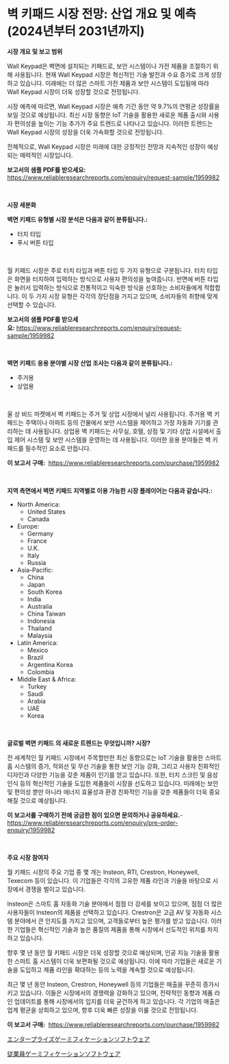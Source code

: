 <p><h1>벽 키패드 시장 전망: 산업 개요 및 예측 (2024년부터 2031년까지)</h1></p><p><strong>시장 개요 및 보고 범위</strong></p>
<p><p>Wall Keypad은 벽면에 설치되는 키패드로, 보안 시스템이나 가전 제품을 조절하기 위해 사용됩니다. 현재 Wall Keypad 시장은 혁신적인 기술 발전과 수요 증가로 크게 성장하고 있습니다. 미래에는 더 많은 스마트 가전 제품과 보안 시스템이 도입됨에 따라 Wall Keypad 시장이 더욱 성장할 것으로 전망됩니다. </p><p>시장 예측에 따르면, Wall Keypad 시장은 예측 기간 동안 약 9.7%의 연평균 성장률을 보일 것으로 예상됩니다. 최신 시장 동향은 IoT 기술을 활용한 새로운 제품 출시와 사용자 편의성을 높이는 기능 추가가 주요 트렌드로 나타나고 있습니다. 이러한 트렌드는 Wall Keypad 시장의 성장을 더욱 가속화할 것으로 전망됩니다.</p><p>전체적으로, Wall Keypad 시장은 미래에 대한 긍정적인 전망과 지속적인 성장이 예상되는 매력적인 시장입니다.</p></p>
<p><strong>보고서의 샘플 PDF를 받으세요:</strong> <a href="https://www.reliableresearchreports.com/enquiry/request-sample/1959982">https://www.reliableresearchreports.com/enquiry/request-sample/1959982</a></p>
<p>&nbsp;</p>
<p><strong>시장 세분화</strong></p>
<p><strong>벽면 키패드 유형별 시장 분석은 다음과 같이 분류됩니다.:</strong></p>
<p><ul><li>터치 타입</li><li>푸시 버튼 타입</li></ul></p>
<p>&nbsp;</p>
<p><p>월 키패드 시장은 주로 터치 타입과 버튼 타입 두 가지 유형으로 구분됩니다. 터치 타입은 화면을 터치하여 입력하는 방식으로 사용자 편의성을 높여줍니다. 반면에 버튼 타입은 눌러서 입력하는 방식으로 전통적이고 익숙한 방식을 선호하는 소비자들에게 적합합니다. 이 두 가지 시장 유형은 각각의 장단점을 가지고 있으며, 소비자들의 취향에 맞게 선택할 수 있습니다.</p></p>
<p><strong>보고서의 샘플 PDF를 받으세요:</strong>&nbsp;<a href="https://www.reliableresearchreports.com/enquiry/request-sample/1959982">https://www.reliableresearchreports.com/enquiry/request-sample/1959982</a></p>
<p>&nbsp;</p>
<p><strong> 벽면 키패드 응용 분야별 시장 산업 조사는 다음과 같이 분류됩니다.:</strong></p>
<p><ul><li>주거용</li><li>상업용</li></ul></p>
<p>&nbsp;</p>
<p><p>울 상 비드 마켓에서 벽 키패드는 주거 및 상업 시장에서 널리 사용됩니다. 주거용 벽 키패드는 주택이나 아파트 등의 건물에서 보안 시스템을 제어하고 가정 자동화 기기를 관리하는 데 사용됩니다. 상업용 벽 키패드는 사무실, 호텔, 상점 및 기타 상업 시설에서 출입 제어 시스템 및 보안 시스템을 운영하는 데 사용됩니다. 이러한 응용 분야들은 벽 키패드를 필수적인 요소로 만듭니다.</p></p>
<p><strong>이 보고서 구매:</strong>&nbsp; <a href="https://www.reliableresearchreports.com/purchase/1959982">https://www.reliableresearchreports.com/purchase/1959982</a></p>
<p>&nbsp;</p>
<p><strong>지역 측면에서 벽면 키패드 지역별로 이용 가능한 시장 플레이어는 다음과 같습니다.:</strong></p>
<p><ul>
    <li>
        North America:
        <ul>
            <li>United States</li>
            <li>Canada</li>
        </ul>
    </li>
    <li>
        Europe:
        <ul>
            <li>Germany</li>
            <li>France</li>
            <li>U.K.</li>
            <li>Italy</li>
            <li>Russia</li>
        </ul>
    </li>
    <li>
        Asia-Pacific:
        <ul>
            <li>China</li>
            <li>Japan</li>
            <li>South Korea</li>
            <li>India</li>
            <li>Australia</li>
            <li>China Taiwan</li>
            <li>Indonesia</li>
            <li>Thailand</li>
            <li>Malaysia</li>
        </ul>
    </li>
    <li>
        Latin America:
        <ul>
            <li>Mexico</li>
            <li>Brazil</li>
            <li>Argentina Korea</li>
            <li>Colombia</li>
        </ul>
    </li>
    <li>
        Middle East & Africa:
        <ul>
            <li>Turkey</li>
            <li>Saudi</li>
            <li>Arabia</li>
            <li>UAE</li>
            <li>Korea</li>
        </ul>
    </li>
    </ul></p>
<p>&nbsp;</p>
<p><strong>글로벌 벽면 키패드 의 새로운 트렌드는 무엇입니까? 시장?</strong></p>
<p><p>전 세계적인 월 키패드 시장에서 주목할만한 최신 동향으로는 IoT 기술을 활용한 스마트 홈 시스템의 증가, 적외선 및 무선 기술을 통한 보안 기능 강화, 그리고 사용자 친화적인 디자인과 다양한 기능을 갖춘 제품이 인기를 얻고 있습니다. 또한, 터치 스크린 및 음성 인식 등의 혁신적인 기술을 도입한 제품들이 시장을 선도하고 있습니다. 미래에는 보안 및 편의성 뿐만 아니라 에너지 효율성과 환경 친화적인 기능을 갖춘 제품들이 더욱 중요해질 것으로 예상됩니다.</p></p>
<p><strong>이 보고서를 구매하기 전에 궁금한 점이 있으면 문의하거나 공유하세요.</strong>- <a href="https://www.reliableresearchreports.com/enquiry/pre-order-enquiry/1959982">https://www.reliableresearchreports.com/enquiry/pre-order-enquiry/1959982</a></p>
<p>&nbsp;</p>
<p><strong>주요 시장 참여자</strong></p>
<p><p>월 키패드 시장의 주요 기업 중 몇 개는 Insteon, RTI, Crestron, Honeywell, Texecom 등이 있습니다. 이 기업들은 각각의 고유한 제품 라인과 기술을 바탕으로 시장에서 경쟁을 벌이고 있습니다.</p><p>Insteon은 스마트 홈 자동화 기술 분야에서 점점 더 강세를 보이고 있으며, 점점 더 많은 사용자들이 Insteon의 제품을 선택하고 있습니다. Crestron은 고급 AV 및 자동화 시스템 분야에서 큰 인지도를 가지고 있으며, 고객들로부터 높은 평가를 받고 있습니다. 이러한 기업들은 혁신적인 기술과 높은 품질의 제품을 통해 시장에서 선도적인 위치를 차지하고 있습니다.</p><p>향후 몇 년 동안 월 키패드 시장은 더욱 성장할 것으로 예상되며, 인공 지능 기술을 활용한 스마트 홈 시스템이 더욱 보편화될 것으로 예상됩니다. 이에 따라 기업들은 새로운 기술을 도입하고 제품 라인을 확대하는 등의 노력을 계속할 것으로 예상됩니다.</p><p>최근 몇 년 동안 Insteon, Crestron, Honeywell 등의 기업들은 매출을 꾸준히 증가시키고 있습니다. 이들은 시장에서의 경쟁력을 강화하고 있으며, 전략적인 동향과 제품 라인 업데이트를 통해 시장에서의 입지를 더욱 굳건하게 하고 있습니다. 각 기업의 매출은 업계 평균을 상회하고 있으며, 향후 더욱 빠른 성장을 이룰 것으로 전망됩니다.</p></p>
<p><strong>이 보고서 구매:</strong>&nbsp;&nbsp;<a href="https://www.reliableresearchreports.com/purchase/1959982">https://www.reliableresearchreports.com/purchase/1959982</a></p>
<p><p><a href="https://github.com/RodHoppe07/Market-Research-Report-List-1/blob/main/604976712557.md">エンタープライズゲーミフィケーションソフトウェア</a></p><p><a href="https://github.com/laurenreichert/Market-Research-Report-List-1/blob/main/815641712556.md">従業員ゲーミフィケーションソフトウェア</a></p></p>
